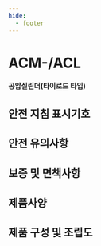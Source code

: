 ```yaml
---
hide:
  - footer
---
```


# ACM-/ACL
**공압실린더(타이로드 타입)**

## 안전 지침 표시기호

## 안전 유의사항

## 보증 및 면책사항

## 제품사양

## 제품 구성 및 조립도